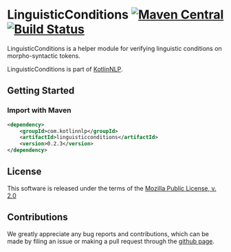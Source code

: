# LinguisticConditions [![Maven Central](https://img.shields.io/maven-central/v/com.kotlinnlp/linguisticconditions.svg?label=Maven%20Central)](https://search.maven.org/search?q=g:%22com.kotlinnlp%22%20AND%20a:%22linguisticconditions%22) [![Build Status](https://travis-ci.org/KotlinNLP/LinguisticConditions.svg?branch=master)](https://travis-ci.org/KotlinNLP/LinguisticConditions)

LinguisticConditions is a helper module for verifying linguistic conditions on morpho-syntactic tokens.

LinguisticConditions is part of [KotlinNLP](http://kotlinnlp.com/ "KotlinNLP").


## Getting Started

### Import with Maven

```xml
<dependency>
    <groupId>com.kotlinnlp</groupId>
    <artifactId>linguisticconditions</artifactId>
    <version>0.2.3</version>
</dependency>
```


## License

This software is released under the terms of the 
[Mozilla Public License, v. 2.0](https://mozilla.org/MPL/2.0/ "Mozilla Public License, v. 2.0")


## Contributions

We greatly appreciate any bug reports and contributions, which can be made by filing an issue or making a pull 
request through the [github page](https://github.com/KotlinNLP/LinguisticConditions "LinguisticConditions on GitHub").
